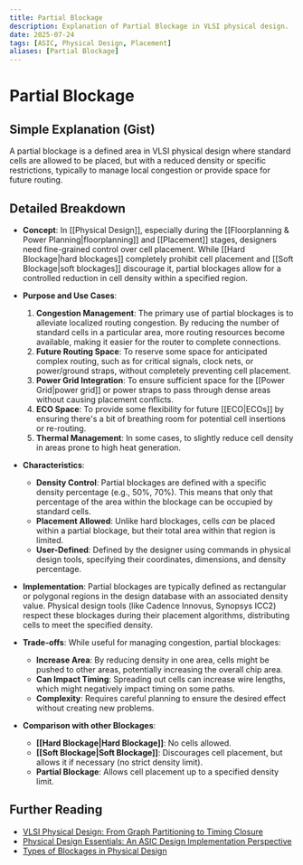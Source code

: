 ```yaml
---
title: Partial Blockage
description: Explanation of Partial Blockage in VLSI physical design.
date: 2025-07-24
tags: [ASIC, Physical Design, Placement]
aliases: [Partial Blockage]
---
```


# Partial Blockage

## Simple Explanation (Gist)
A partial blockage is a defined area in VLSI physical design where standard cells are allowed to be placed, but with a reduced density or specific restrictions, typically to manage local congestion or provide space for future routing.

## Detailed Breakdown

*   **Concept**: In [[Physical Design]], especially during the [[Floorplanning & Power Planning|floorplanning]] and [[Placement]] stages, designers need fine-grained control over cell placement. While [[Hard Blockage|hard blockages]] completely prohibit cell placement and [[Soft Blockage|soft blockages]] discourage it, partial blockages allow for a controlled reduction in cell density within a specified region.

*   **Purpose and Use Cases**:
    1.  **Congestion Management**: The primary use of partial blockages is to alleviate localized routing congestion. By reducing the number of standard cells in a particular area, more routing resources become available, making it easier for the router to complete connections.
    2.  **Future Routing Space**: To reserve some space for anticipated complex routing, such as for critical signals, clock nets, or power/ground straps, without completely preventing cell placement.
    3.  **Power Grid Integration**: To ensure sufficient space for the [[Power Grid|power grid]] or power straps to pass through dense areas without causing placement conflicts.
    4.  **ECO Space**: To provide some flexibility for future [[ECO|ECOs]] by ensuring there's a bit of breathing room for potential cell insertions or re-routing.
    5.  **Thermal Management**: In some cases, to slightly reduce cell density in areas prone to high heat generation.

*   **Characteristics**:
    *   **Density Control**: Partial blockages are defined with a specific density percentage (e.g., 50%, 70%). This means that only that percentage of the area within the blockage can be occupied by standard cells.
    *   **Placement Allowed**: Unlike hard blockages, cells *can* be placed within a partial blockage, but their total area within that region is limited.
    *   **User-Defined**: Defined by the designer using commands in physical design tools, specifying their coordinates, dimensions, and density percentage.

*   **Implementation**: Partial blockages are typically defined as rectangular or polygonal regions in the design database with an associated density value. Physical design tools (like Cadence Innovus, Synopsys ICC2) respect these blockages during their placement algorithms, distributing cells to meet the specified density.

*   **Trade-offs**: While useful for managing congestion, partial blockages:
    *   **Increase Area**: By reducing density in one area, cells might be pushed to other areas, potentially increasing the overall chip area.
    *   **Can Impact Timing**: Spreading out cells can increase wire lengths, which might negatively impact timing on some paths.
    *   **Complexity**: Requires careful planning to ensure the desired effect without creating new problems.

*   **Comparison with other Blockages**:
    *   **[[Hard Blockage|Hard Blockage]]**: No cells allowed.
    *   **[[Soft Blockage|Soft Blockage]]**: Discourages cell placement, but allows it if necessary (no strict density limit).
    *   **Partial Blockage**: Allows cell placement up to a specified density limit.

## Further Reading

*   [VLSI Physical Design: From Graph Partitioning to Timing Closure](https://www.amazon.com/VLSI-Physical-Design-Partitioning-Timing/dp/0471721426)
*   [Physical Design Essentials: An ASIC Design Implementation Perspective](https://www.amazon.com/Physical-Design-Essentials-Implementation-Perspective/dp/0387713424)
*   [Types of Blockages in Physical Design](https://www.vlsi-expert.com/2018/01/types-of-blockages-in-physical-design.html)